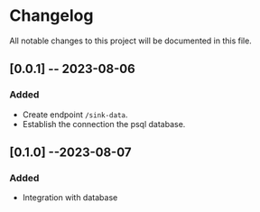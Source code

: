# Changelog

All notable changes to this project will be documented in this file.


## [0.0.1] -- 2023-08-06

### Added

- Create endpoint `/sink-data`.
- Establish the connection the psql database.


## [0.1.0] --2023-08-07

### Added

- Integration with database
